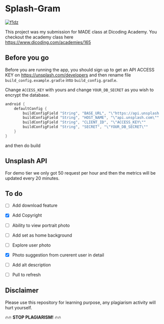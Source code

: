 # Splash-Gram

[![f1dz](https://circleci.com/gh/f1dz/Splash-Gram.svg?style=svg)](https://circleci.com/gh/f1dz/Splash-Gram)


This project was my submission for MADE class at Dicoding Academy.
You checkout the academy class here https://www.dicoding.com/academies/165

## Before you go
Before you are running the app, you should sign up to get an API ACCESS KEY on https://unsplash.com/developers and then rename file ```build_config.example.gradle``` into ```build_config.gradle```.

Change ```ACCESS_KEY``` with yours and change ```YOUR_DB_SECRET``` as you wish to encrypt the database.
```gradle
android {
    defaultConfig {
        buildConfigField "String", "BASE_URL", "\"https://api.unsplash.com/\""
        buildConfigField "String", "HOST_NAME", "\"api.unsplash.com\""
        buildConfigField "String", "CLIENT_ID", "\"ACCESS_KEY\""
        buildConfigField "String", "SECRET", "\"YOUR_DB_SECRET\""
    }
}
```
and then do build

## Unsplash API
For demo tier we only got 50 request per hour and then the metrics will be updated every 20 minutes.

## To do
- [ ] Add download feature
- [x] Add Copyright
- [ ] Ability to view portrait photo
- [ ] Add set as home background
- [ ] Explore user photo
- [x] Photo suggestion from curerent user in detail
- [ ] Add alt description
- [ ] Pull to refresh


## Disclaimer
Please use this repository for learning purpose, any plagiarism activity will hurt yourself. 

🔥🔥 **STOP PLAGIARISM!** 🔥🔥
